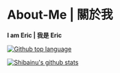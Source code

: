 # About-Me | 關於我
**I am Eric | 我是 Eric**

[![Github top language](https://img.shields.io/github/languages/top/Eric101201/dc-bot?style=for-the-badge)](https://github.com/Eric101201/dc-bot)

[![Shibainu's github stats](https://github-readme-statsa-git-master-eric101201.vercel.app/api?username=Eric101201&count_private=true)](https://github.com/Eric101201)
